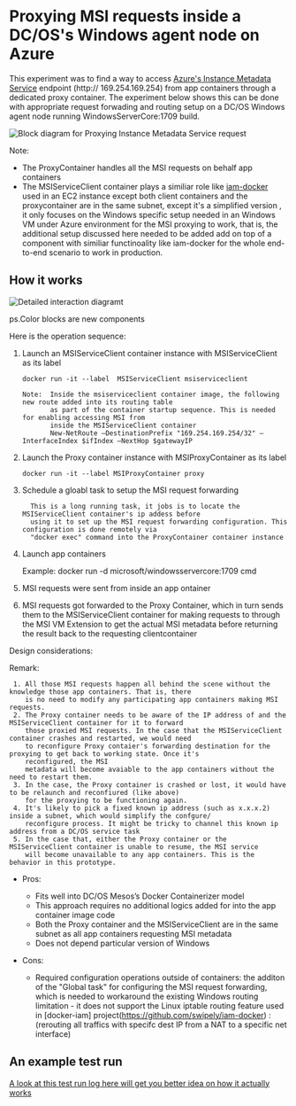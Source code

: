 
# Proxying MSI requests inside a DC/OS's Windows agent node on Azure 

   This experiment was to find a way to access [Azure's Instance Metadata Service](https://docs.microsoft.com/en-us/azure/virtual-machines/windows/instance-metadata-service) endpoint (http:// 169.254.169.254) from app containers through a dedicated proxy container. The experiment below shows this can be done with appropriate request forwading and routing setup on a DC/OS Windows agent node running WindowsServerCore:1709 build. 

![Block diagram for Proxying Instance Metadata Service request](https://github.com/soccerGB/MSIRequestProxy/blob/master/docs/InstanceMetadata.png "Proxying Instance Metadata Service request")


Note: 
- The ProxyContainer handles all the MSI requests on behalf app containers 
- The MSIServiceClient container plays a similiar role like [iam-docker](https://github.com/swipely/iam-docker) used in an EC2 instance except both client containers and the proxycontainer are in the same subnet, except it's a simplified version , it only focuses on the Windows specific setup needed in an Windows VM under Azure environment for the MSI proxying to work, that is, the additional setup discussed here needed to be added add on top of a component with similiar functinoality like iam-docker for the whole end-to-end scenario to work in production.

## How it works

![Detailed interaction diagramt](https://github.com/soccerGB/MSIRequestProxy/blob/master/docs/DetailedMSIPortforwardingComponents.png "Proxying Instance Metadata Service request")

ps.Color blocks are new components

Here is the operation sequence:

   
   1.	Launch an MSIServiceClient container instance with MSIServiceClient as its label
   
            docker run -it --label  MSIServiceClient msiserviceclient
            
            Note:  Inside the msiserviceclient container image, the following new route added into its routing table 
                   as part of the container startup sequence. This is needed for enabling accessing MSI from
                   inside the MSIServiceClient container
                   New-NetRoute –DestinationPrefix "169.254.169.254/32" –InterfaceIndex $ifIndex –NextHop $gatewayIP
             
   2.	Launch the Proxy container instance with MSIProxyContainer as its label

            docker run -it --label MSIProxyContainer proxy
         
   3. Schedule a gloabl task to setup the MSI request forwarding 
   
            This is a long running task, it jobs is to locate the MSIServiceClient container's ip addess before 
            using it to set up the MSI request forwarding configuration. This configuration is done remotely via 
            "docker exec" command into the ProxyContainer container instance 
         
  4.	Launch app containers
  
         Example:
         docker run -d microsoft/windowsservercore:1709 cmd     
     
  5.	MSI requests were sent from inside an app ontainer 
         
  6.  MSI requests got forwarded to the Proxy Container, which in turn sends them to the MSIServiceClient container for making 
      requests to through the MSI VM Extension to get the actual MSI metadata before returning the result back to the requesting
      clientcontainer
      
   Design considerations:
      
   Remark:
   
     1. All those MSI requests happen all behind the scene without the knowledge those app containers. That is, there 
        is no need to modify any participating app containers making MSI requests.
     2. The Proxy container needs to be aware of the IP address of and the MSIServiceClient container for it to forward
        those proxied MSI requests. In the case that the MSIServiceClient container crashes and restarted, we would need 
        to reconfigure Proxy contaier's forwarding destination for the proxying to get back to working state. Once it's 
        reconfigured, the MSI 
        metadata will become avaiable to the app containers without the need to restart them. 
     3. In the case, the Proxy container is crashed or lost, it would have to be relaunch and reconfiured (like above) 
        for the proxying to be functioning again.
     4. It's likely to pick a fixed known ip address (such as x.x.x.2) inside a subnet, which would simplify the confgure/
        reconfigure process. It might be tricky to channel this known ip address from a DC/OS service task
     5. In the case that, either the Proxy container or the MSIServiceClient container is unable to resume, the MSI service 
        will become unavailable to any app containers. This is the behavior in this prototype. 
      
   - Pros:
      - Fits well into DC/OS Mesos’s Docker Containerizer model     
      - This approach requires no additional logics added for into the app container image code      
      - Both the Proxy container and the MSIServiceClient are in the same subnet as all app containers requesting MSI 
        metadata
      - Does not depend particular version of Windows
      
   - Cons:
      - Required configuration operations outside of containers:
        the additon of the "Global task" for configuring the MSI request forwarding, which is needed to workaround the 
        existing Windows routing limitation - it does not support the Linux iptable routing feature used in [docker-iam] project(https://github.com/swipely/iam-docker) : (rerouting all traffics with specifc dest IP from a NAT to a specific net interface)
      
## An example test run 

   [A look at this test run log here will get you better idea on how it actually works](https://github.com/soccerGB/MSIRequestProxy/blob/master/docs/TestRun.md)

